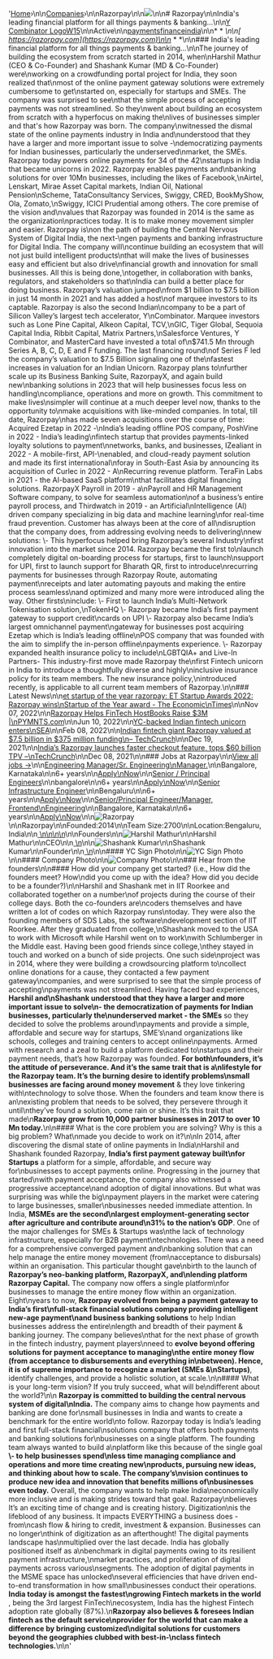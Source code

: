 '[Home](/)›\n\n[Companies](/companies)›\n\nRazorpay\n\n![](https://bookface-\nimages.s3.amazonaws.com/small_logos/b6a6aaf9a84fa4b7ddb53cabda7443c142a5a154.png)\n\n# Razorpay\n\nIndia\'s leading financial platform for all things payments & banking…\n\n[Y Combinator LogoW15](/companies?batch=W15)\n\nActive\n\n[payments](/companies/industry/payments)[finance](/companies/industry/finance)[india](/companies/industry/india)\n\n\* \* _\n\n[ https://razorpay.com](https://razorpay.com)\n\n_ \* \*\n\n### India\'s leading financial platform for all things payments & banking…\n\nThe journey of building the ecosystem from scratch started in 2014, when\nHarshil Mathur (CEO & Co-Founder) and Shashank Kumar (MD & Co-Founder) were\nworking on a crowdfunding portal project for India, they soon realized that\nmost of the online payment gateway solutions were extremely cumbersome to get\nstarted on, especially for startups and SMEs. The company was surprised to see\nthat the simple process of accepting payments was not streamlined. So they\nwent about building an ecosystem from scratch with a hyperfocus on making the\nlives of businesses simpler and that\'s how Razorpay was born. The company\nwitnessed the dismal state of the online payments industry in India and\nunderstood that they have a larger and more important issue to solve -\ndemocratizing payments for Indian businesses, particularly the underserved\nmarket, the SMEs. Razorpay today powers online payments for 34 of the 42\nstartups in India that became unicorns in 2022. Razorpay enables payments and\nbanking solutions for over 10Mn businesses, including the likes of Facebook,\nAirtel, Lenskart, Mirae Asset Capital markets, Indian Oil, National Pension\nScheme, TataConsultancy Services, Swiggy, CRED, BookMyShow, Ola, Zomato,\nSwiggy, ICICI Prudential among others. The core premise of the vision and\nvalues that Razorpay was founded in 2014 is the same as the organization\npractices today. It is to make money movement simpler and easier. Razorpay is\non the path of building the Central Nervous System of Digital India, the next-\ngen payments and banking infrastructure for Digital India. The company will\ncontinue building an ecosystem that will not just build intelligent products\nthat will make the lives of businesses easy and efficient but also drive\nfinancial growth and innovation for small businesses. All this is being done,\ntogether, in collaboration with banks, regulators, and stakeholders so that\nIndia can build a better place for doing business. Razorpay’s valuation jumped\nfrom $1 billion to $7.5 billion in just 14 month in 2021 and has added a host\nof marquee investors to its captable. Razorpay is also the second Indian\ncompany to be a part of Silicon Valley’s largest tech accelerator, Y\nCombinator. Marquee investors such as Lone Pine Capital, Alkeon Capital, TCV,\nGIC, Tiger Global, Sequoia Capital India, Ribbit Capital, Matrix Partners,\nSalesforce Ventures, Y Combinator, and MasterCard have invested a total of\n$741.5 Mn through Series A, B, C, D, E and F funding. The last financing round\nof Series F led the company’s valuation to $7.5 Billion signaling one of the\nfastest increases in valuation for an Indian Unicorn. Razorpay plans to\nfurther scale up its Business Banking Suite, RazorpayX, and again build new\nbanking solutions in 2023 that will help businesses focus less on handling\ncompliance, operations and more on growth. This commitment to make lives\nsimpler will continue at a much deeper level now, thanks to the opportunity to\nmake acquisitions with like-minded companies. In total, till date, Razorpay\nhas made seven acquisitions over the course of time: Acquired Ezetap in 2022 -\nIndia’s leading offline POS company, PoshVine in 2022 - India’s leading\nfintech startup that provides payments-linked loyalty solutions to payment\nnetworks, banks, and businesses, IZealiant in 2022 - A mobile-first, API-\nenabled, and cloud-ready payment solution and made its first international\nforay in South-East Asia by announcing its acquisition of Curlec in 2022 - A\nRecurring revenue platform. TeraFin Labs in 2021 - the AI-based SaaS platform\nthat facilitates digital financing solutions. RazorpayX Payroll in 2019 - a\nPayroll and HR Management Software company, to solve for seamless automation\nof a business’s entire payroll process, and Thirdwatch in 2019 - an Artificial\nIntelligence (AI) driven company specializing in big data and machine learning\nfor real-time fraud prevention. Customer has always been at the core of all\ndisruption that the company does, from addressing evolving needs to delivering\nnew solutions: \\- This hyperfocus helped bring Razorpay’s several Industry\nfirst innovation into the market since 2014. Razorpay became the first to\nlaunch completely digital on-boarding process for startups, first to launch\nsupport for UPI, first to launch support for Bharath QR, first to introduce\nrecurring payments for businesses through Razorpay Route, automating payment\nreceipts and later automating payouts and making the entire process seamless\nand optimized and many more were introduced aling the way. Other firsts\ninclude: \\- First to launch India’s Multi-Network Tokenisation solution,\nTokenHQ \\- Razorpay became India’s first payment gateway to support credit\ncards on UPI \\- Razorpay also became India’s largest omnichannel payment\ngateway for businesses post acquiring Ezetap which is India’s leading offline\nPOS company that was founded with the aim to simplify the in-person offline\npayments experience. \\- Razorpay expanded health insurance policy to include\nLGBTQIA+ and Live-In Partners- This industry-first move made Razorpay the\nfirst Fintech unicorn in India to introduce a thoughtfully diverse and highly\ninclusive insurance policy for its team members. The new insurance policy,\nintroduced recently, is applicable to all current team members of Razorpay.\n\n### Latest News\n\n[et startup of the year razorpay: ET Startup Awards 2022: Razorpay wins\nStartup of the Year award - The Economic\nTimes](https://economictimes.indiatimes.com/tech/startups/et-startup-\nawards-2022-razorpay-wins-startup-of-the-year-award/articleshow/95185680.cms)\n\nNov 07, 2022\n\n[Razorpay Helps FinTech HostBooks Raise $3M |\nPYMNTS.com](https://www.pymnts.com/news/investment-tracker/2022/razorpay-\nhelps-fintech-hostbooks-raise-3m/)\n\nJun 10, 2022\n\n[YC-backed Indian fintech unicorn enters\nSEA](https://www.techinasia.com/ycbacked-fintech-unicorn-razorpay-enters-sea)\n\nFeb 08, 2022\n\n[Indian fintech giant Razorpay valued at $7.5 billion in $375 million funding\n– TechCrunch](https://techcrunch.com/2021/12/19/indian-fintech-giant-razorpay-\nvalued-at-7-5-billion-in-375-million-funding/)\n\nDec 19, 2021\n\n[India’s Razorpay launches faster checkout feature, tops $60 billion TPV –\nTechCrunch](https://techcrunch.com/2021/12/08/india-razorpay-launches-faster-\ncheckout-feature-tops-60-billion-tpv/)\n\nDec 08, 2021\n\n### Jobs at Razorpay\n\n[View all jobs →](/companies/razorpay/jobs)\n\n[Engineering Manager/Sr. Engineering\nManager.](/companies/razorpay/jobs/M8jAxrNeJ-engineering-manager-sr-\nengineering-manager)\n\nBangalore, Karnataka\n\n6+ years\n\n[Apply\nNow](https://account.ycombinator.com/authenticate?continue=https%3A%2F%2Fwww.workatastartup.com%2Fapplication%3Fsignup_job_id%3D16051&defaults%5BsignUpActive%5D=true&defaults%5Bwaas_company%5D=827)\n\n[Senior / Principal Engineers](/companies/razorpay/jobs/GQiEGb6ug-senior-\nprincipal-engineers)\n\nbangalore\n\n6+ years\n\n[Apply\nNow](https://account.ycombinator.com/authenticate?continue=https%3A%2F%2Fwww.workatastartup.com%2Fapplication%3Fsignup_job_id%3D77&defaults%5BsignUpActive%5D=true&defaults%5Bwaas_company%5D=827)\n\n[Senior Infrastructure Engineer](/companies/razorpay/jobs/zUemCTA1N-senior-\ninfrastructure-engineer)\n\nBengaluru\n\n6+ years\n\n[Apply\nNow](https://account.ycombinator.com/authenticate?continue=https%3A%2F%2Fwww.workatastartup.com%2Fapplication%3Fsignup_job_id%3D6516&defaults%5BsignUpActive%5D=true&defaults%5Bwaas_company%5D=827)\n\n[Senior/Principal Engineer/Manager, Frontend\nEngineering](/companies/razorpay/jobs/Xpdifpfmk-senior-principal-engineer-\nmanager-frontend-engineering)\n\nBangalore, Karnataka\n\n6+ years\n\n[Apply\nNow](https://account.ycombinator.com/authenticate?continue=https%3A%2F%2Fwww.workatastartup.com%2Fapplication%3Fsignup_job_id%3D16046&defaults%5BsignUpActive%5D=true&defaults%5Bwaas_company%5D=827)\n\n![Razorpay](https://bookface-\nimages.s3.amazonaws.com/logos/48a842c412c82e39ae5685642d749cd23e014c1a.png)\n\nRazorpay\n\nFounded:2014\n\nTeam Size:2700\n\nLocation:Bengaluru, India\n\n[ ](https://www.linkedin.com/company/razorpay/ "LinkedIn profile")[\n](https://twitter.com/razorpay "Twitter account")[\n](https://facebook.com/razorpay "Facebook profile")[\n](https://www.crunchbase.com/organization/razorpay "Crunchbase profile")[\n](https://github.com/razorpay "Github profile")\n\nFounders\n\n![Harshil Mathur](https://bookface-\nimages.s3.amazonaws.com/avatars/b49464f5e793b8f6bd7b9bf571489df67252ac91.jpg)\n\nHarshil Mathur\n\nCEO\n\n[ ](https://twitter.com/harshilmathur "Twitter account")[\n](https://www.linkedin.com/pub/harshil-mathur/69/23a/127 "LinkedIn profile")\n\n![Shashank Kumar](https://bookface-\nimages.s3.amazonaws.com/avatars/4bb41b492aebd9a1fb569c8e80c597ef82941171.jpg)\n\nShashank Kumar\n\nFounder\n\n[ ](https://twitter.com/shashank_kr "Twitter account")[\n](http://www.linkedin.com/in/kumarshashank "LinkedIn profile")\n\n#### YC Sign Photo\n\n![YC Sign Photo](https://bookface-\nimages.s3.amazonaws.com/attachments/74cc0eb93855c18a52ffa4468facbd5d5a49f51c.png?1675186872)\n\n#### Company Photo\n\n![Company Photo](https://bookface-\nimages.s3.amazonaws.com/attachments/d0542247c32aa7d285a58ea7c30e930677376536.png?1675186876)\n\n### Hear from the founders\n\n#### How did your company get started? (i.e., How did the founders meet? How\ndid you come up with the idea? How did you decide to be a founder?)\n\nHarshil and Shashank met in IIT Roorkee and collaborated together on a number\nof projects during the course of their college days. Both the co-founders are\ncoders themselves and have written a lot of codes on which Razorpay runs\ntoday. They were also the founding members of SDS Labs, the software\ndevelopment section of IIT Roorkee. After they graduated from college,\nShashank moved to the USA to work with Microsoft while Harshil went on to work\nwith Schlumberger in the Middle east. Having been good friends since college,\nthey stayed in touch and worked on a bunch of side projects. One such side\nproject was in 2014, where they were building a crowdsourcing platform to\ncollect online donations for a cause, they contacted a few payment gateway\ncompanies, and were surprised to see that the simple process of accepting\npayments was not streamlined. Having faced bad experiences, **Harshil and\nShashank understood that they have a larger and more important issue to solve\n- the democratization of payments for Indian businesses, particularly the\nunderserved market - the SMEs** so they decided to solve the problems around\npayments and provide a simple, affordable and secure way for startups, SME’s\nand organizations like schools, colleges and training centers to accept online\npayments. Armed with research and a zeal to build a platform dedicated to\nstartups and their payment needs, that’s how Razorpay was founded. **For both\nfounders, it’s the attitude of perseverance. And it’s the same trait that is a\nlifestyle for the Razorpay team. It’s the burning desire to identify problems\nsmall businesses are facing around money movement** & they love tinkering with\ntechnology to solve those. When the founders and team know there is an\nexisting problem that needs to be solved, they persevere through it until\nthey’ve found a solution, come rain or shine. It’s this trait that made\n**Razorpay grow from 10,000 partner businesses in 2017 to over 10 Mn today.**\n\n#### What is the core problem you are solving? Why is this a big problem? What\nmade you decide to work on it?\n\nIn 2014, after discovering the dismal state of online payments in India\nHarshil and Shashank founded Razorpay, **India’s first payment gateway built\nfor Startups** a platform for a simple, affordable, and secure way for\nbusinesses to accept payments online. Progressing in the journey that started\nwith payment acceptance, the company also witnessed a progressive acceptance\nand adoption of digital innovations. But what was surprising was while the big\npayment players in the market were catering to large businesses, smaller\nbusinesses needed immediate attention. In India, **MSMEs are the second\nlargest employment-generating sector after agriculture and contribute around\n31% to the nation’s GDP**. One of the major challenges for SMEs & Startups was\nthe lack of technology infrastructure, especially for B2B payment\ntechnologies. There was a need for a comprehensive converged payment and\nbanking solution that can help manage the entire money movement (from\nacceptance to disbursals) within an organisation. This particular thought gave\nbirth to the launch of **Razorpay’s neo-banking platform, RazorpayX, and\nlending platform Razorpay Capital.** The company now offers a single platform\nfor businesses to manage the entire money flow within an organization. Eight\nyears to now, **Razorpay evolved from being a payment gateway to India’s first\nfull-stack financial solutions company providing intelligent new-age payment\nand business banking solutions** to help Indian businesses address the entire\nlength and breadth of their payment & banking journey. The company believes\nthat for the next phase of growth in the fintech industry, payment players\nneed to **evolve beyond offering solutions for payment acceptance to managing\nthe entire money flow (from acceptance to disbursements and everything in\nbetween). Hence, it is of supreme importance to recognize a market (SMEs &\nStartups)**, identify challenges, and provide a holistic solution, at scale.\n\n#### What is your long-term vision? If you truly succeed, what will be\ndifferent about the world?\n\n **Razorpay is committed to building the central nervous system of digital\nIndia.** The company aims to change how payments and banking are done for\nsmall businesses in India and wants to create a benchmark for the entire world\nto follow. Razorpay today is India’s leading and first full-stack financial\nsolutions company that offers both payments and banking solutions for\nbusinesses on a single platform. The founding team always wanted to build a\nplatform like this because of the single goal **\\- to help businesses spend\nless time managing compliance and operations and more time creating new\nproducts, pursuing new ideas, and thinking about how to scale. The company’s\nvision continues to produce new idea and innovation that benefits millions of\nbusinesses even today.** Overall, the company wants to help make India\neconomically more inclusive and is making strides toward that goal. Razorpay\nbelieves It’s an exciting time of change and is creating history. Digitization\nis the lifeblood of any business. It impacts EVERYTHING a business does - from\ncash flow & hiring to credit, investment & expansion. Businesses can no longer\nthink of digitization as an afterthought! The digital payments landscape has\nmultiplied over the last decade. India has globally positioned itself as a\nbenchmark in digital payments owing to its resilient payment infrastructure,\nmarket practices, and proliferation of digital payments across various\nsegments. The adoption of digital payments in the MSME space has unlocked\nseveral efficiencies that have driven end-to-end transformation in how small\nbusinesses conduct their operations. **India today is amongst the fastest\ngrowing Fintech markets in the world** , being the 3rd largest FinTech\necosystem, India has the highest Fintech adoption rate globally (87%).\n**Razorpay also believes & foresees Indian fintech as the default service\nprovider for the world that can make a difference by bringing customized\ndigital solutions for customers beyond the geographies clubbed with best-in-\nclass fintech technologies.**\n\n'
​
